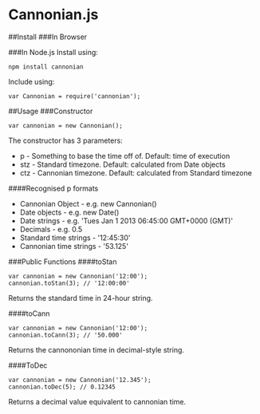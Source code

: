 Cannonian.js
===========
##Install
###In Browser
	<script type="text/javascript" src="http://cannonti.me/cannonianjs.js"></script>

###In Node.js
Install using:

	npm install cannonian

Include using:

	var Cannonian = require('cannonian');

##Usage
###Constructor

	var cannonian = new Cannonian();

The constructor has 3 parameters:

* p - Something to base the time off of. Default: time of execution
* stz - Standard timezone. Default: calculated from Date objects
* ctz - Cannonian timezone. Default: calculated from Standard timezone

####Recognised p formats

* Cannonian Object - e.g. new Cannonian()
* Date objects - e.g. new Date()
* Date strings - e.g. 'Tues Jan 1 2013 06:45:00 GMT+0000 (GMT)'
* Decimals - e.g. 0.5
* Standard time strings - '12:45:30'
* Cannonian time strings - '53.125'

###Public Functions
####toStan

	var cannonian = new Cannonian('12:00');
	cannonian.toStan(3); // '12:00:00'
Returns the standard time in 24-hour string.

####toCann

	var cannonian = new Cannonian('12:00');
	cannonian.toCann(3); // '50.000'
Returns the cannononian time in decimal-style string.

####ToDec

	var cannonian = new Cannonian('12.345');
	cannonian.toDec(5); // 0.12345
Returns a decimal value equivalent to cannonian time.